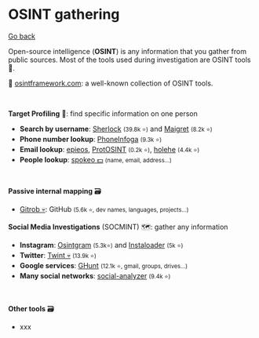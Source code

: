 # OSINT gathering

[Go back](../index.md)

<div class="row row-cols-md-2"><div>

Open-source intelligence (**OSINT**) is any information that you gather from public sources. Most of the tools used during investigation are OSINT tools 👑.

📌 [osintframework.com](https://osintframework.com/): a well-known collection of OSINT tools.

<br>

**Target Profiling** 🎯: find specific information on one person

* **Search by username**: [Sherlock](https://github.com/sherlock-project/sherlock) <small>(39.8k ⭐)</small> and [Maigret](https://github.com/soxoj/maigret)  <small>(8.2k ⭐)</small>
* **Phone number lookup**: [PhoneInfoga](https://github.com/sundowndev/phoneinfoga) <small>(9.3k ⭐)</small>
* **Email lookup**: [epieos](https://epieos.com/), [ProtOSINT](https://github.com/pixelbubble/ProtOSINT) <small>(0.2k ⭐)</small>, [holehe](https://github.com/megadose/holehe) <small>(4.4k ⭐)</small>
* **People lookup**: [spokeo 💵](https://www.spokeo.com/) <small>(name, email, address...)</small>

<br>

**Passive internal mapping** 🗃️

* [Gitrob 💀](https://github.com/michenriksen/gitrob): GitHub <small>(5.6k ⭐, dev names, languages, projects...)</small>
</div><div>

**Social Media Investigations** (SOCMINT) 🗺️: gather any information

* **Instagram**: [Osintgram](https://github.com/Datalux/Osintgram) <small>(5.3k⭐)</small> and [Instaloader](https://github.com/instaloader/instaloader) <small>(5k ⭐)</small>
* **Twitter**: [Twint 💀](https://github.com/twintproject/twint) <small>(13.9k ⭐)</small>
* **Google services**: [GHunt](https://github.com/mxrch/GHunt) <small>(12.1k ⭐, gmail, groups, drives...)</small>
* **Many social networks**: [social-analyzer](https://github.com/qeeqbox/social-analyzer) <small>(9.4k ⭐)</small>

<br>

**Other tools** 🗃️

* xxx
</div></div>